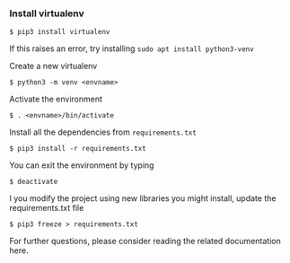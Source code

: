 ### Install virtualenv

`$ pip3 install virtualenv`

If this raises an error, try installing `sudo apt install python3-venv`

Create a new virtualenv

`$ python3 -m venv <envname>`

Activate the environment

`$ . <envname>/bin/activate`

Install all the dependencies from `requirements.txt`

`$ pip3 install -r requirements.txt`

You can exit the environment by typing

`$ deactivate`

I you modify the project using new libraries you might install, update the requirements.txt file

`$ pip3 freeze > requirements.txt`

For further questions, please consider reading the related documentation here.
